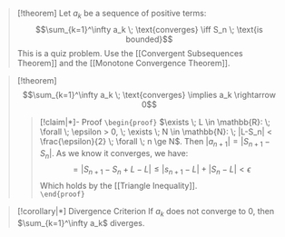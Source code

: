 
>[!theorem] 
>Let $a_k$ be a sequence of positive terms: $$\sum_{k=1}^\infty a_k \; \text{converges} \iff S_n \; \text{is bounded}$$This is a quiz problem. Use the [[Convergent Subsequences Theorem]] and the [[Monotone Convergence Theorem]]. 

>[!theorem]
>$$\sum_{k=1}^\infty a_k \; \text{converges} \implies a_k \rightarrow 0$$
>>[!claim|*]- Proof
>>`\begin{proof}` $\exists \; L \in \mathbb{R}: \; \forall \; \epsilon > 0, \; \exists \; N \in \mathbb{N}: \; |L-S_n| < \frac{\epsilon}{2} \; \forall \; n \ge N$.
>>Then $|a_{n+1}| = |S_{n+1} - S_{n}|$. As we know it converges, we have: $$=|S_{n+1}-S_n + L - L| \le |s_{n+1}-L| + |S_n - L| < \epsilon$$Which holds by the [[Triangle Inequality]].   
>> `\end{proof}`

>[!corollary|*] Divergence Criterion
>If $a_k$ does not converge to $0$, then $\sum_{k=1}^\infty a_k$ diverges. 

